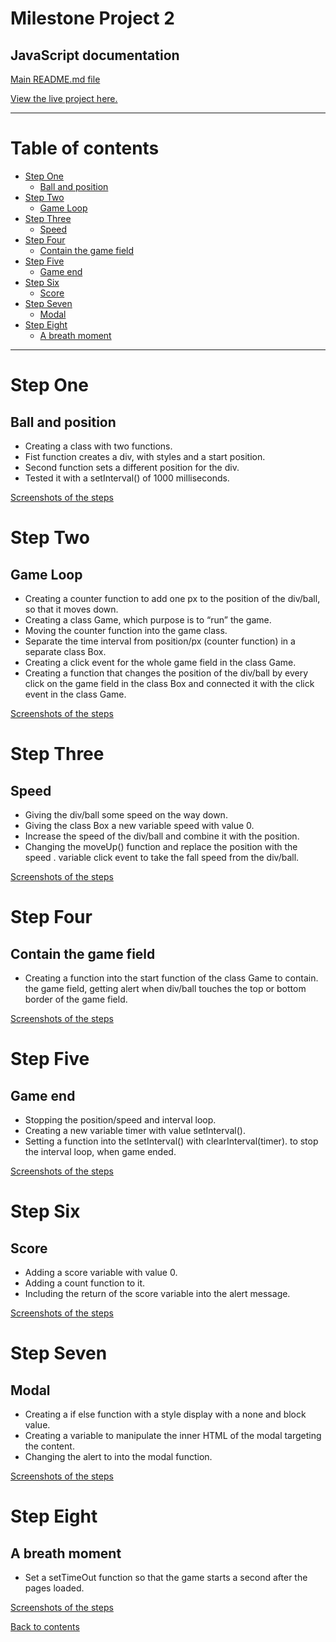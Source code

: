 Milestone Project 2 
======

## **JavaScript documentation** ##

[Main README.md file](https://github.com/Puksrevolution/milestone-project-2/blob/master/README.md)

[View the live project here.](https://puksrevolution.github.io/milestone-project-2/)

---

# Table of contents

- [Step One](#step-one)
  - [Ball and position](#ball-and-position)
- [Step Two](#step-two)
  - [Game Loop](#game-loop)
- [Step Three](#step-three)
    - [Speed](#speed)
- [Step Four](#step-four)
    - [Contain the game field](#contain-the-game-field)
- [Step Five](#step-five)
    - [Game end](#game-end)
- [Step Six](#step-six)
    - [Score](#score)
- [Step Seven](#step-seven)
    - [Modal](#modal)
- [Step Eight](#step-eight)
    - [A breath moment](#a-breat-moment)
    
---

Step One
======

## **Ball and position** ##

- Creating a class with two functions.
- Fist function creates a div, with styles and a start position.
- Second function sets a different position for the div.
- Tested it with a setInterval() of 1000 milliseconds.

[Screenshots of the steps](assets/jsDocu/1_renderer)

Step Two
======

## **Game Loop** ##

- Creating a counter function to add one px to the position of the div/ball, so that it moves down.
- Creating a class Game, which purpose is to “run” the game.
- Moving the counter function into the game class.
- Separate the time interval from position/px (counter function) in a separate class Box.
- Creating a click event for the whole game field in the class Game.
- Creating a function that changes the position of the div/ball by every click on the game field in 
the class Box and connected it with the click event in the class Game.

[Screenshots of the steps](assets/jsDocu/2_gameLoop)

Step Three
======

## **Speed** ##
 
- Giving the div/ball some speed on the way down.
- Giving the class Box a new variable speed with value 0.
- Increase the speed of the div/ball and combine it with the position.
- Changing the moveUp() function and replace the position with the speed .
variable click event to take the fall speed from the div/ball.

[Screenshots of the steps](assets/jsDocu/3_speed)

Step Four
======

## **Contain the game field** ##

- Creating a function into the start function of the class Game to contain.
the game field, getting alert when div/ball touches the top or bottom border of the game field.

[Screenshots of the steps](assets/jsDocu/4_contain)

Step Five
======

## **Game end** ##

- Stopping the position/speed and interval loop.
- Creating a new variable  timer with value setInterval().
- Setting a function into the setInterval() with clearInterval(timer). 
to stop the interval loop, when game ended.

[Screenshots of the steps](assets/jsDocu/5_gameEnd)

Step Six
======

## **Score** ##

- Adding a score variable with value 0.
- Adding a count function to it.
- Including the return of the score variable into the alert message.

[Screenshots of the steps](assets/jsDocu/6_score)

Step Seven
======

## **Modal** ##

- Creating a if else function with a style display with a none and block value.
- Creating a variable to manipulate the inner HTML of the modal targeting the content.
- Changing the alert to into the modal function.

[Screenshots of the steps](assets/jsDocu/7_modal)

Step Eight
======

## **A breath moment** ##

- Set a setTimeOut function so that the game starts a second after the pages loaded.

[Screenshots of the steps](assets/jsDocu/8_modal)

[Back to contents](#contents)